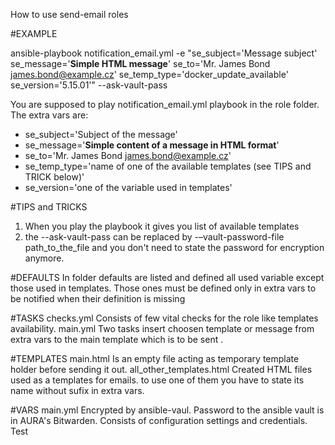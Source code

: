 How to use send-email roles

#EXAMPLE

  ansible-playbook notification_email.yml -e "se_subject='Message subject' se_message='<b>Simple HTML message</b>' se_to='Mr. James Bond <james.bond@example.cz>' se_temp_type='docker_update_available' se_version='5.15.01'" --ask-vault-pass

You are supposed to play notification_email.yml playbook in the role folder. The extra vars are:
  - se_subject='Subject of the message'
  - se_message='<b>Simple content of a message in HTML format</b>'
  - se_to='Mr. James Bond <james.bond@example.cz>'
  - se_temp_type='name of one of the available templates (see TIPS and TRICK below)'
  - se_version='one of the variable used in templates'

#TIPS and TRICKS
  1) When you play the playbook it gives you list of available templates
  2) the --ask-vault-pass can be replaced by -–vault-password-file path_to_the_file and you don't need to state the password for encryption anymore.  

#DEFAULTS
In folder defaults are listed and defined all used variable except those used in templates. Those ones must be defined only in extra vars to be notified when their definition is missing

#TASKS
  checks.yml
    Consists of few vital checks for the role like templates availability.
  main.yml
    Two tasks insert choosen template or message from extra vars to the main template which is to be sent  .

#TEMPLATES
  main.html
    Is an empty file acting as temporary template holder before sending it out.
  all_other_templates.html
    Created HTML files used as a templates for emails. to use one of them you have to state its name without sufix in extra vars.

#VARS
  main.yml
    Encrypted by ansible-vaul. Password to the ansible vault is in AURA's Bitwarden.
    Consists of configuration settings and credentials. Test
